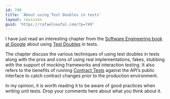 ```yaml
---
id: 749
title: 'About using Test Doubles in tests'
layout: revision
guid: 'https://rafaelnaufal.com/?p=749'
---
```


I have just read an interesting chapter from the [Software Engineering book at Google](https://abseil.io/resources/swe-book/html/toc.html) about using [Test Doubles](https://abseil.io/resources/swe-book/html/ch13.html) in tests.

The chapter discuss the various techniques of using test doubles in tests along with the pros and cons of using real implementations, fakes, stubbing with the support of mocking frameworks and interaction testing. It also refers to the benefits of running [Contract Tests](https://martinfowler.com/bliki/ContractTest.html) against the API’s public interface to catch contract changes prior to the production environment.

In my opinion, it is worth reading it to be aware of good practices when writing unit tests. Drop your comments here about what you think about it.